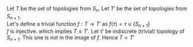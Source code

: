 Let $`T`$ be the set of topologies from $`S_n`$. Let $`T'`$ be the set of topologies from $`S_{n+1}`$.  
Let's define a trivial function $`f: T \rightarrow T'`$ as $`f(\tau) = \tau \cup \{S_{n+1}\}`$  
$`f`$ is injective. which implies $`T \leq T'`$.
Let $`\tau'`$ be indiscrete (trivial) topology of $`S_{n+1}`$. This one is not in the image of $`f`$. Hence $`T < T'`$